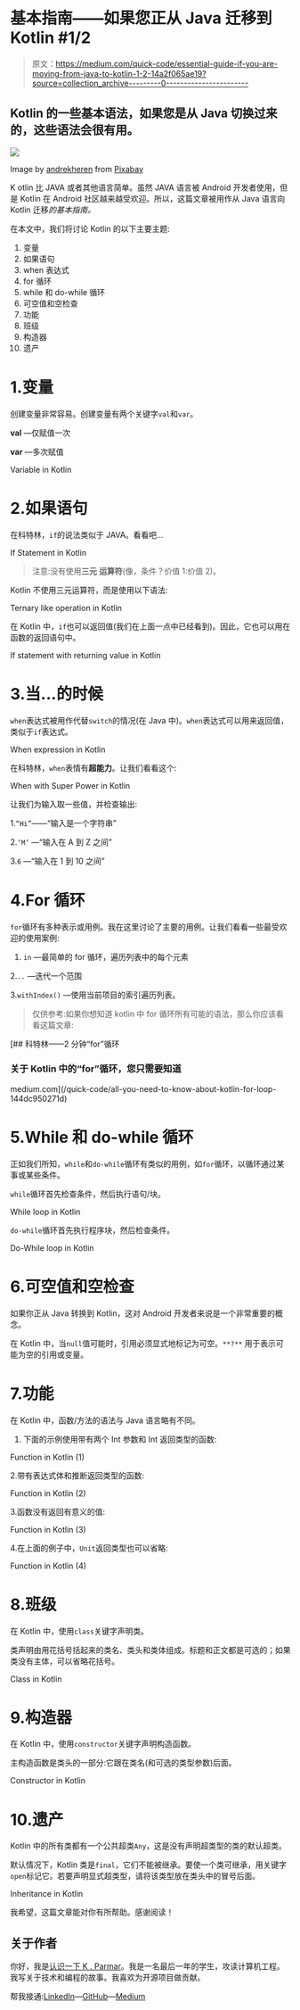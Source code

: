 # 基本指南——如果您正从 Java 迁移到 Kotlin #1/2

> 原文：<https://medium.com/quick-code/essential-guide-if-you-are-moving-from-java-to-kotlin-1-2-14a2f065ae19?source=collection_archive---------0----------------------->

## Kotlin 的一些基本语法，如果您是从 Java 切换过来的，这些语法会很有用。

![](img/a9d63ee45309253ed1183bccbb45d5a0.png)

Image by [andrekheren](https://pixabay.com/users/andrekheren-73289/?utm_source=link-attribution&utm_medium=referral&utm_campaign=image&utm_content=199225) from [Pixabay](https://pixabay.com/?utm_source=link-attribution&utm_medium=referral&utm_campaign=image&utm_content=199225)

K otlin 比 JAVA 或者其他语言简单。虽然 JAVA 语言被 Android 开发者使用，但是 Kotlin 在 Android 社区越来越受欢迎。所以，这篇文章被用作从 Java 语言向 Kotlin 迁移*的基本指南。*

在本文中，我们将讨论 Kotlin 的以下主要主题:

1.  变量
2.  如果语句
3.  when 表达式
4.  for 循环
5.  while 和 do-while 循环
6.  可空值和空检查
7.  功能
8.  班级
9.  构造器
10.  遗产

# 1.变量

创建变量非常容易。创建变量有两个关键字`val`和`var`。

**val** —仅赋值一次

**var** —多次赋值

Variable in Kotlin

# 2.如果语句

在科特林，`if`的说法类似于 JAVA。看看吧…

If Statement in Kotlin

> 注意:没有使用**三元** **运算符**(像，条件？价值 1:价值 2)。

Kotlin 不使用三元运算符，而是使用以下语法:

Ternary like operation in Kotlin

在 Kotlin 中，`if`也可以返回值(我们在上面一点中已经看到)。因此，它也可以用在函数的返回语句中。

If statement with returning value in Kotlin

# 3.当...的时候

`when`表达式被用作代替`switch`的情况(在 Java 中)。`when`表达式可以用来返回值，类似于`if`表达式。

When expression in Kotlin

在科特林，`when`表情有**超能力**。让我们看看这个:

When with Super Power in Kotlin

让我们为输入取一些值，并检查输出:

1.`“Hi”`——“输入是一个字符串”

2.`‘M’` —“输入在 A 到 Z 之间”

3.`6` —“输入在 1 到 10 之间”

# 4.For 循环

`for`循环有多种表示或用例。我在这里讨论了主要的用例。让我们看看一些最受欢迎的使用案例:

1. `in` —最简单的 for 循环，遍历列表中的每个元素

2.`..` —迭代一个范围

3.`withIndex()` —使用当前项目的索引遍历列表。

> 仅供参考:如果你想知道 kotlin 中 for 循环所有可能的语法，那么你应该看看这篇文章:

[](/quick-code/all-you-need-to-know-about-kotlin-for-loop-144dc950271d) [## 科特林——2 分钟“for”循环

### 关于 Kotlin 中的“for”循环，您只需要知道

medium.com](/quick-code/all-you-need-to-know-about-kotlin-for-loop-144dc950271d) 

# 5.While 和 do-while 循环

正如我们所知，`while`和`do-while`循环有类似的用例，如`for`循环，以循环通过某事或某些条件。

`while`循环首先检查条件，然后执行语句/块。

While loop in Kotlin

`do-while`循环首先执行程序块，然后检查条件。

Do-While loop in Kotlin

# 6.可空值和空检查

如果你正从 Java 转换到 Kotlin，这对 Android 开发者来说是一个非常重要的概念。

在 Kotlin 中，当`null`值可能时，引用必须显式地标记为可空。`**?**` 用于表示可能为空的引用或变量。

# 7.功能

在 Kotlin 中，函数/方法的语法与 Java 语言略有不同。

1.  下面的示例使用带有两个 Int 参数和 Int 返回类型的函数:

Function in Kotlin (1)

2.带有表达式体和推断返回类型的函数:

Function in Kotlin (2)

3.函数没有返回有意义的值:

Function in Kotlin (3)

4.在上面的例子中，`Unit`返回类型也可以省略:

Function in Kotlin (4)

# 8.班级

在 Kotlin 中，使用`class`关键字声明类。

类声明由用花括号括起来的类名、类头和类体组成。标题和正文都是可选的；如果类没有主体，可以省略花括号。

Class in Kotlin

# 9.构造器

在 Kotlin 中，使用`constructor`关键字声明构造函数。

主构造函数是类头的一部分:它跟在类名(和可选的类型参数)后面。

Constructor in Kotlin

# 10.遗产

Kotlin 中的所有类都有一个公共超类`Any`，这是没有声明超类型的类的默认超类。

默认情况下，Kotlin 类是`final`，它们不能被继承。要使一个类可继承，用关键字`open`标记它。若要声明显式超类型，请将该类型放在类头中的冒号后面。

Inheritance in Kotlin

我希望，这篇文章能对你有所帮助。感谢阅读！

## 关于作者

你好，我是[认识一下 K . Parmar](https://medium.com/u/a75f2fc00ebf?source=post_page-----14a2f065ae19--------------------------------)。我是一名最后一年的学生，攻读计算机工程。我写关于技术和编程的故事。我喜欢为开源项目做贡献。

帮我接通:[LinkedIn](https://www.linkedin.com/in/meetkparmar/)—[GitHub](https://github.com/meetkparmar)—[Medium](/@meetkparmar)